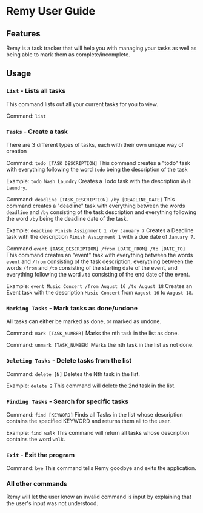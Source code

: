 # Remy User Guide

## Features 

Remy is a task tracker that will help you with managing your tasks as well as being able to mark them as complete/incomplete.

## Usage

### `List` - Lists all tasks

This command lists out all your current tasks for you to view.

Command: `list`

### `Tasks` - Create a task

There are 3 different types of tasks, each with their own unique way of creation

Command: `todo [TASK_DESCRIPTION]`
  This command creates a "todo" task with everything following the word `todo` being the description of the task

Example: `todo Wash Laundry`
  Creates a Todo task with the description `Wash Laundry`.

Command: `deadline [TASK_DESCRIPTION] /by [DEADLINE_DATE]`
  This command creates a "deadline" task with everything between the words `deadline` and `/by` consisting of the task description
  and everything following the word `/by` being the deadline date of the task.

Example: `deadline Finish Assignment 1 /by January 7`
  Creates a Deadline task with the description `Finish Assignment 1` with a due date of `January 7`.

Command `event [TASK_DESCRIPTION] /from [DATE_FROM] /to [DATE_TO]`
  This command creates an "event" task with everything between the words `event` and `/from` consisting of the task description,
  everything between the words `/from` and `/to` consisting of the starting date of the event, and everything following the word
  `/to` consisting of the end date of the event.

Example: `event Music Concert /from August 16 /to August 18`
  Creates an Event task with the description `Music Concert` from `August 16` to `August 18`.

### `Marking Tasks` - Mark tasks as done/undone
All tasks can either be marked as done, or marked as undone.

Command: `mark [TASK_NUMBER]`
  Marks the nth task in the list as done.

Command: `unmark [TASK_NUMBER]`
  Marks the nth task in the list as not done.

### `Deleting Tasks` - Delete tasks from the list

Command: `delete [N]`
  Deletes the Nth task in the list.

Example: `delete 2`
  This command will delete the 2nd task in the list.

### `Finding Tasks` - Search for specific tasks

Command: `find [KEYWORD]`
  Finds all Tasks in the list whose description contains the specified KEYWORD and returns them all to the user.

Example: `find walk`
  This command will return all tasks whose description contains the word `walk`.

### `Exit` - Exit the program

Command: `bye`
  This command tells Remy goodbye and exits the application.

### All other commands
Remy will let the user know an invalid command is input by explaining that the user's input was not understood.

